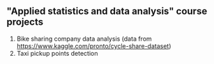 ## "Applied statistics and data analysis" course projects

1. Bike sharing company data analysis (data from https://www.kaggle.com/pronto/cycle-share-dataset)
2. Taxi pickup points detection
